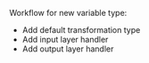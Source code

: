 Workflow for new variable type: 

 - Add default transformation type
 - Add input layer handler
 - Add output layer handler
